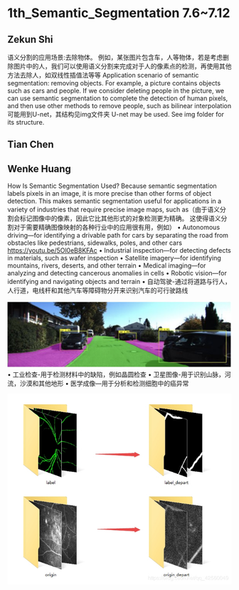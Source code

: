 # 1th_Semantic_Segmentation 7.6~7.12
## Zekun Shi
语义分割的应用场景:去除物体。
例如，某张图片包含车，人等物体，若是考虑删除图片中的人，我们可以使用语义分割来完成对于人的像素点的检测，再使用其他方法去除人，如双线性插值法等等
Application scenario of semantic segmentation: removing objects.
For example, a picture contains objects such as cars and people. If we consider deleting people in the picture, we can use semantic segmentation to complete the detection of human pixels, and then use other methods to remove people, such as bilinear interpolation
可能用到U-net，其结构见img文件夹
U-net may be used. See img folder for its structure.

## Tian Chen

## Wenke Huang
How Is Semantic Segmentation Used?
Because semantic segmentation labels pixels in an image, it is more precise than other forms of object detection. This makes semantic segmentation useful for applications in a variety of industries that require precise image maps, such as（由于语义分割会标记图像中的像素，因此它比其他形式的对象检测更为精确。 这使得语义分割对于需要精确图像映射的各种行业中的应用很有用，例如）
• Autonomous driving—for identifying a drivable path for cars by separating the road from obstacles like pedestrians, sidewalks, poles, and other cars
https://youtu.be/5Ol0eB8KFAc
• Industrial inspection—for detecting defects in materials, such as wafer inspection
• Satellite imagery—for identifying mountains, rivers, deserts, and other terrain
• Medical imaging—for analyzing and detecting cancerous anomalies in cells
• Robotic vision—for identifying and navigating objects and terrain
• 自动驾驶-通过将道路与行人，人行道，电线杆和其他汽车等障碍物分开来识别汽车的可行驶路线

![AutoDriving](https://github.com/Szkqwer/AI_daily_learning/blob/master/img/AutoDriving.png)
• 工业检查-用于检测材料中的缺陷，例如晶圆检查
• 卫星图像-用于识别山脉，河流，沙漠和其他地形
• 医学成像—用于分析和检测细胞中的癌异常

![MedicalSemantic](https://github.com/Szkqwer/AI_daily_learning/blob/master/img/MedicalSemantic.jpg)
